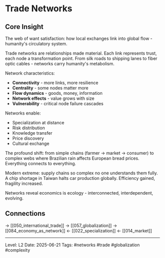 # Trade Networks

## Core Insight
The web of want satisfaction: how local exchanges link into global flow - humanity's circulatory system.

Trade networks are relationships made material. Each link represents trust, each node a transformation point. From silk roads to shipping lanes to fiber optic cables - networks carry humanity's metabolism.

Network characteristics:
- **Connectivity** - more links, more resilience
- **Centrality** - some nodes matter more
- **Flow dynamics** - goods, money, information
- **Network effects** - value grows with size
- **Vulnerability** - critical node failure cascades

Networks enable:
- Specialization at distance
- Risk distribution
- Knowledge transfer
- Price discovery
- Cultural exchange

The profound shift: from simple chains (farmer → market → consumer) to complex webs where Brazilian rain affects European bread prices. Everything connects to everything.

Modern extreme: supply chains so complex no one understands them fully. A chip shortage in Taiwan halts car production globally. Efficiency gained, fragility increased.

Networks reveal economics is ecology - interconnected, interdependent, evolving.

## Connections
→ [[050_international_trade]]
→ [[057_globalization]]
→ [[084_economy_as_network]]
← [[022_specialization]]
← [[014_market]]

---
Level: L2
Date: 2025-06-21
Tags: #networks #trade #globalization #complexity